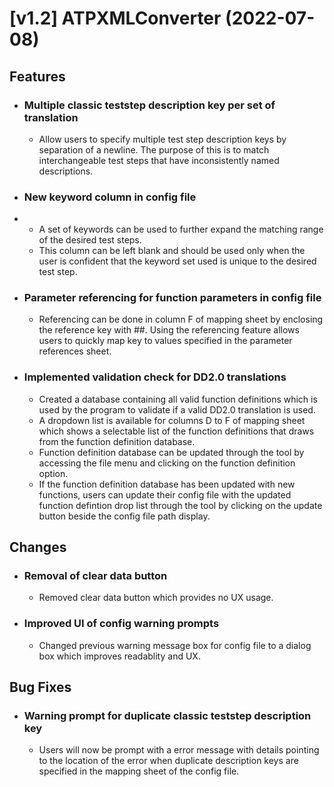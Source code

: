 # [v1.2] ATPXMLConverter (2022-07-08)

## **Features**

- ### Multiple classic teststep description key per set of translation

  - Allow users to specify multiple test step description keys by separation of a newline. The purpose of this is to match interchangeable test steps that have inconsistently named descriptions.

- ### New keyword column in config file
- - A set of keywords can be used to further expand the matching range of the desired test steps.
  - This column can be left blank and should be used only when the user is confident that the keyword set used is unique to the desired test step.

- ### Parameter referencing for function parameters in config file

  - Referencing can be done in column F of mapping sheet by enclosing the reference key with ##. Using the referencing feature allows users to quickly map key to values specified in the parameter references sheet.

- ### Implemented validation check for DD2.0 translations

  - Created a database containing all valid function definitions which is used by the program to validate if a valid DD2.0 translation is used.
  - A dropdown list is available for columns D to F of mapping sheet which shows a selectable list of the function definitions that draws from the function definition database.
  - Function definition database can be updated through the tool by accessing the file menu and clicking on the function definition option.
  - If the function definition database has been updated with new functions, users can update their config file with the updated function defintion drop list through the tool by clicking on the update button beside the config file path display.

## **Changes**

- ### Removal of clear data button
  - Removed clear data button which provides no UX usage.
- ### Improved UI of config warning prompts
  - Changed previous warning message box for config file to a dialog box which improves readablity and UX.

## **Bug Fixes**

- ### Warning prompt for duplicate classic teststep description key

  - Users will now be prompt with a error message with details pointing to the location of the error when duplicate description keys are specified in the mapping sheet of the config file.
